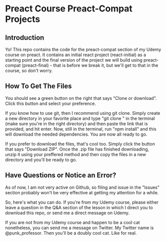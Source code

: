 # Preact Course Preact-Compat Projects

## Introduction

Yo! This repo contains the code for the preact-compat section of my Udemy course on preact. It contains an initial react project (react-initial) as a starting point and the final version of the project we will build using preact-compat (preact-final) - that is before we break it, but we'll get to that in the course, so don't worry. 

## How To Get The Files

You should see a green button on the right that says "Clone or download". Click this button and select your preference. 

If you know how to use git, then I recommend using git clone. Simply create a new directory in your favorite place and type "git clone " in the terminal (make sure you're in the right directory) and then paste the link that is provided, and hit enter. Now, still in the terminal, run "npm install" and this will download the needed dependencies. You are now all ready to go.

If you prefer to download the files, that's cool too. Simply click the button that says "Download ZIP". Once the .zip file has finished downloading, unzip it using your preffered method and then copy the files in a new directory and you'll be ready to go.

## Have Questions or Notice an Error?

As of now, I am not very active on Github, so filing and issue in the "Issues" section probably won't be very effective at getting my attention for a while. 

So, here's what you can do. If you're from my Udemy course, please either leave a question in the Q&A section of the lesson in which I direct you to download this repo, or send me a direct message on Udemy. 

If you are not from my Udemy course and happen to be a cool cat nonetheless, you can send me a message on Twitter. My Twitter name is @punk_professor. Then you'll be a doubly cool cat. Like for real.
